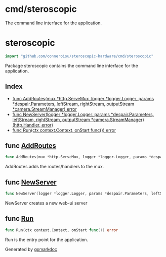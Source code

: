 # cmd/steroscopic

The command line interface for the application.

<!-- gomarkdoc:embed:start -->

<!-- Code generated by gomarkdoc. DO NOT EDIT -->

# steroscopic

```go
import "github.com/conneroisu/steroscopic-hardware/cmd/steroscopic"
```

Package steroscopic contains the command line interface for the application.

## Index

- [func AddRoutes\(mux \*http.ServeMux, logger \*logger.Logger, params \*despair.Parameters, leftStream, rightStream, outputStream \*camera.StreamManager\) error](<#AddRoutes>)
- [func NewServer\(logger \*logger.Logger, params \*despair.Parameters, leftStream, rightStream, outputStream \*camera.StreamManager\) \(http.Handler, error\)](<#NewServer>)
- [func Run\(ctx context.Context, onStart func\(\)\) error](<#Run>)


<a name="AddRoutes"></a>
## func [AddRoutes](<https://github.com/conneroisu/steroscopic-hardware/blob/main/cmd/steroscopic/routes.go#L18-L23>)

```go
func AddRoutes(mux *http.ServeMux, logger *logger.Logger, params *despair.Parameters, leftStream, rightStream, outputStream *camera.StreamManager) error
```

AddRoutes adds the routes/handlers to the mux.

<a name="NewServer"></a>
## func [NewServer](<https://github.com/conneroisu/steroscopic-hardware/blob/main/cmd/steroscopic/root.go#L39-L43>)

```go
func NewServer(logger *logger.Logger, params *despair.Parameters, leftStream, rightStream, outputStream *camera.StreamManager) (http.Handler, error)
```

NewServer creates a new web\-ui server

<a name="Run"></a>
## func [Run](<https://github.com/conneroisu/steroscopic-hardware/blob/main/cmd/steroscopic/root.go#L64-L67>)

```go
func Run(ctx context.Context, onStart func()) error
```

Run is the entry point for the application.

Generated by [gomarkdoc](<https://github.com/princjef/gomarkdoc>)


<!-- gomarkdoc:embed:end -->
